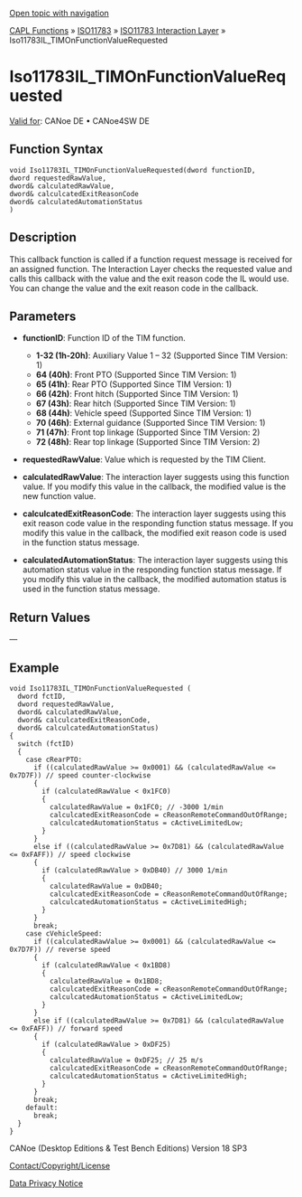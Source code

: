 [Open topic with navigation](../../../../../../CANoeDEFamily.htm#Topics/CAPLFunctions/ISO11783/ISOInteractionLayer/Functions/CAPLfunctionIso11783ILtimOnFunctionValueRequested.md)

[CAPL Functions](../../../CAPLfunctions.md) » [ISO11783](../../CAPLfunctionsISO11783Overview.md) » [ISO11783 Interaction Layer](../CAPLfunctionsISOILOverview.md) » Iso11783IL_TIMOnFunctionValueRequested

# Iso11783IL_TIMOnFunctionValueRequested

[Valid for](../../../../Shared/FeatureAvailability.md): CANoe DE • CANoe4SW DE

## Function Syntax

```plaintext
void Iso11783IL_TIMOnFunctionValueRequested(dword functionID, 
dword requestedRawValue, 
dword& calculatedRawValue, 
dword& calculcatedExitReasonCode
dword& calculatedAutomationStatus
)
```

## Description

This callback function is called if a function request message is received for an assigned function. The Interaction Layer checks the requested value and calls this callback with the value and the exit reason code the IL would use. You can change the value and the exit reason code in the callback.

## Parameters

- **functionID**: Function ID of the TIM function.
  - **1-32 (1h-20h)**: Auxiliary Value 1 – 32 (Supported Since TIM Version: 1)
  - **64 (40h)**: Front PTO (Supported Since TIM Version: 1)
  - **65 (41h)**: Rear PTO (Supported Since TIM Version: 1)
  - **66 (42h)**: Front hitch (Supported Since TIM Version: 1)
  - **67 (43h)**: Rear hitch (Supported Since TIM Version: 1)
  - **68 (44h)**: Vehicle speed (Supported Since TIM Version: 1)
  - **70 (46h)**: External guidance (Supported Since TIM Version: 1)
  - **71 (47h)**: Front top linkage (Supported Since TIM Version: 2)
  - **72 (48h)**: Rear top linkage (Supported Since TIM Version: 2)

- **requestedRawValue**: Value which is requested by the TIM Client.

- **calculatedRawValue**: The interaction layer suggests using this function value. If you modify this value in the callback, the modified value is the new function value.

- **calculcatedExitReasonCode**: The interaction layer suggests using this exit reason code value in the responding function status message. If you modify this value in the callback, the modified exit reason code is used in the function status message.

- **calculatedAutomationStatus**: The interaction layer suggests using this automation status value in the responding function status message. If you modify this value in the callback, the modified automation status is used in the function status message.

## Return Values

—

## Example

```plaintext
void Iso11783IL_TIMOnFunctionValueRequested (
  dword fctID,
  dword requestedRawValue,
  dword& calculatedRawValue,
  dword& calculcatedExitReasonCode,
  dword& calculcatedAutomationStatus)
{
  switch (fctID)
  {
    case cRearPTO:
      if ((calculatedRawValue >= 0x0001) && (calculatedRawValue <= 0x7D7F)) // speed counter-clockwise
      {
        if (calculatedRawValue < 0x1FC0)
        {
          calculatedRawValue = 0x1FC0; // -3000 1/min
          calculcatedExitReasonCode = cReasonRemoteCommandOutOfRange;
          calculcatedAutomationStatus = cActiveLimitedLow;
        }
      }
      else if ((calculatedRawValue >= 0x7D81) && (calculatedRawValue <= 0xFAFF)) // speed clockwise
      {
        if (calculatedRawValue > 0xDB40) // 3000 1/min
        {
          calculatedRawValue = 0xDB40;
          calculcatedExitReasonCode = cReasonRemoteCommandOutOfRange;
          calculcatedAutomationStatus = cActiveLimitedHigh;
        }
      }
      break;
    case cVehicleSpeed:
      if ((calculatedRawValue >= 0x0001) && (calculatedRawValue <= 0x7D7F)) // reverse speed
      {
        if (calculatedRawValue < 0x1BD8)
        {
          calculatedRawValue = 0x1BD8;
          calculcatedExitReasonCode = cReasonRemoteCommandOutOfRange;
          calculcatedAutomationStatus = cActiveLimitedLow;
        }
      }
      else if ((calculatedRawValue >= 0x7D81) && (calculatedRawValue <= 0xFAFF)) // forward speed
      {
        if (calculatedRawValue > 0xDF25)
        {
          calculatedRawValue = 0xDF25; // 25 m/s
          calculcatedExitReasonCode = cReasonRemoteCommandOutOfRange;
          calculcatedAutomationStatus = cActiveLimitedHigh;
        }
      }
      break;
    default:
      break;
  }
}
```

CANoe (Desktop Editions & Test Bench Editions) Version 18 SP3

[Contact/Copyright/License](../../../../Shared/ContactCopyrightLicense.md)

[Data Privacy Notice](https://www.vector.com/int/en/company/get-info/privacy-policy/)
